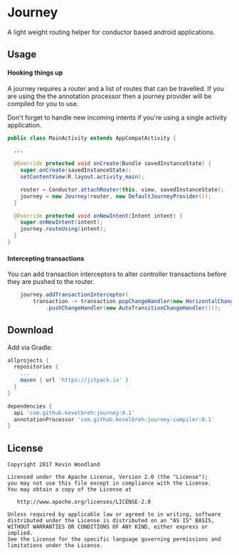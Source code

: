 # Journey

A light weight routing helper for conductor based android applications.

## Usage

#### Hooking things up
A journey requires a router and a list of routes that can be travelled. If you are using the 
the annotation processor then a journey provider will be compiled for you to use.

Don't forget to handle new incoming intents if you're using a single activity application.

```java
public class MainActivity extends AppCompatActivity {

  ...

  @Override protected void onCreate(Bundle savedInstanceState) {
    super.onCreate(savedInstanceState);
    setContentView(R.layout.activity_main);

    router = Conductor.attachRouter(this, view, savedInstanceState);
    journey = new Journey(router, new DefaultJourneyProvider());
  }

  @Override protected void onNewIntent(Intent intent) {
    super.onNewIntent(intent);
    journey.routeUsing(intent);
  }
}

```

#### Intercepting transactions
You can add transaction interceptors to alter controller transactions before they are pushed to the 
router. 

```java
    journey.addTransactionInterceptor(
        transaction -> transaction.popChangeHandler(new HorizontalChangeHandler())
            .pushChangeHandler(new AutoTransitionChangeHandler()));
```

## Download

Add via Gradle:

```groovy
allprojects {
  repositories {
    ...
    maven { url 'https://jitpack.io' }
  }
}

dependencies {
  api 'com.github.kevelbreh:journey:0.1'
  annotationProcessor 'com.github.kevelbreh:journey-compiler:0.1'
}
```

## License

    Copyright 2017 Kevin Woodland

    Licensed under the Apache License, Version 2.0 (the "License");
    you may not use this file except in compliance with the License.
    You may obtain a copy of the License at

       http://www.apache.org/licenses/LICENSE-2.0

    Unless required by applicable law or agreed to in writing, software
    distributed under the License is distributed on an "AS IS" BASIS,
    WITHOUT WARRANTIES OR CONDITIONS OF ANY KIND, either express or implied.
    See the License for the specific language governing permissions and
    limitations under the License.
